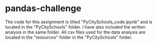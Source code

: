 # pandas-challenge

The code for this assignment is titled "PyCitySchools_code.ipynb" 
and is located in the "PyCitySchools" folder. I have also included the written analysis 
in the same folder. All csv files used for the data analysis are located in 
the "resources" folder in the "PyCitySchools" folder. 
